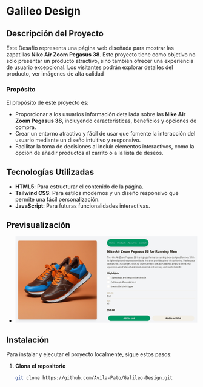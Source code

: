 # Galileo Design

## Descripción del Proyecto
Este Desafio representa una página web diseñada para mostrar las zapatillas **Nike Air Zoom Pegasus 38**. Este proyecto tiene como objetivo no solo presentar un producto atractivo, sino también ofrecer una experiencia de usuario excepcional. Los visitantes podrán explorar detalles del producto, ver imágenes de alta calidad
### Propósito
El propósito de este proyecto es:
- Proporcionar a los usuarios información detallada sobre las **Nike Air Zoom Pegasus 38**, incluyendo características, beneficios y opciones de compra.
- Crear un entorno atractivo y fácil de usar que fomente la interacción del usuario mediante un diseño intuitivo y responsivo.
- Facilitar la toma de decisiones al incluir elementos interactivos, como la opción de añadir productos al carrito o a la lista de deseos.

## Tecnologías Utilizadas
- **HTML5**: Para estructurar el contenido de la página.
- **Tailwind CSS**: Para estilos modernos y un diseño responsivo que permite una fácil personalización.
- **JavaScript**: Para futuras funcionalidades interactivas.

## Previsualización

- <img src="./img/Captura de pantalla_4-10-2024_16655_127.0.0.1.jpeg" alt="Prueba" width=""/>


## Instalación
Para instalar y ejecutar el proyecto localmente, sigue estos pasos:

1. **Clona el repositorio**
   ```bash
   git clone https://github.com/Avila-Pato/Galileo-Design.git
